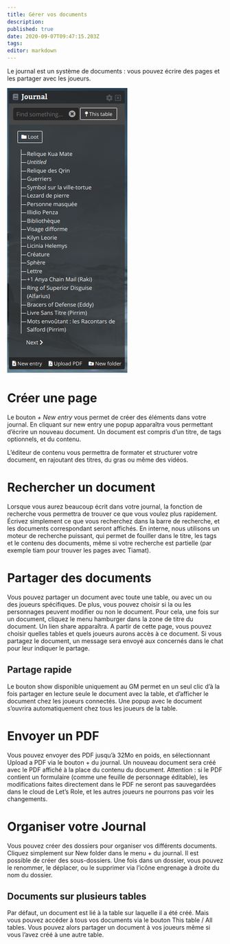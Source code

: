 ```yaml
---
title: Gérer vos documents
description: 
published: true
date: 2020-09-07T09:47:15.203Z
tags: 
editor: markdown
---
```


Le journal est un système de documents : vous pouvez écrire des pages et les partager avec les joueurs.

![journal.png](/medias/french/journal.png)

# Créer une page
Le bouton *+ New entry* vous permet de créer des éléments dans votre journal. En cliquant sur new entry une popup apparaîtra vous permettant d’écrire un nouveau document. Un document est compris d’un titre, de tags optionnels, et du contenu.

L’éditeur de contenu vous permettra de formater et structurer votre document, en rajoutant des titres, du gras ou même des vidéos.

# Rechercher un document
Lorsque vous aurez beaucoup écrit dans votre journal, la fonction de recherche vous permettra de trouver ce que vous voulez plus rapidement. Écrivez simplement ce que vous recherchez dans la barre de recherche, et les documents correspondant seront affichés. En interne, nous utilisons un moteur de recherche puissant, qui permet de fouiller dans le titre, les tags et le contenu des documents, même si votre recherche est partielle (par exemple tiam pour trouver les pages avec Tiamat).

# Partager des documents
Vous pouvez partager un document avec toute une table, ou avec un ou des joueurs spécifiques. De plus, vous pouvez choisir si la ou les personnages peuvent modifier ou non le document. Pour cela, une fois sur un document, cliquez le menu hamburger dans la zone de titre du document. Un lien share apparaîtra. A partir de cette page, vous pouvez choisir quelles tables et quels joueurs aurons accès à ce document. Si vous partagez le document, un message sera envoyé aux concernés dans le chat pour leur indiquer le partage.

## Partage rapide
Le bouton show disponible uniquement au GM permet en un seul clic d’à la fois partager en lecture seule le document avec la table, et d’afficher le document chez les joueurs connectés. Une popup avec le document s’ouvrira automatiquement chez tous les joueurs de la table.

# Envoyer un PDF
Vous pouvez envoyer des PDF jusqu’à 32Mo en poids, en sélectionnant Upload a PDF via le bouton + du journal. Un nouveau document sera créé avec le PDF affiché à la place du contenu du document. Attention : si le PDF contient un formulaire (comme une feuille de personnage éditable), les modifications faites directement dans le PDF ne seront pas sauvegardées dans le cloud de Let’s Role, et les autres joueurs ne pourrons pas voir les changements.

# Organiser votre Journal
Vous pouvez créer des dossiers pour organiser vos différents documents. Cliquez simplement sur New folder dans le menu + du journal. Il est possible de créer des sous-dossiers. Une fois dans un dossier, vous pouvez le renommer, le déplacer, ou le supprimer via l’icône engrenage à droite du nom du dossier.

## Documents sur plusieurs tables
Par défaut, un document est lié à la table sur laquelle il a été créé. Mais vous pouvez accéder à tous vos documents via le bouton This table / All tables. Vous pouvez alors partager un document à vos joueurs même si vous l’avez créé à une autre table.